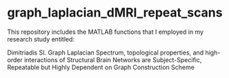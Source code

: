 # graph_laplacian_dMRI_repeat_scans

This repository includes the MATLAB functions that I employed in my research study entitled:

Dimitriadis SI. Graph Laplacian Spectrum, topological properties, and high-order interactions of Structural Brain Networks are Subject-Specific, Repeatable but Highly Dependent on Graph Construction Scheme
